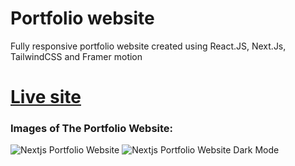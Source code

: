 # Portfolio website

Fully responsive portfolio website created using React.JS, Next.Js, TailwindCSS and Framer motion

# [Live site](https://rk-portfolio-sridhram.vercel.app/about)

### Images of The Portfolio Website:

![Nextjs Portfolio Website](https://github.com/codebucks27/Next.js-Developer-Portfolio-Starter-Code/blob/main/website%20images/home-light-desktop.png)
![Nextjs Portfolio Website Dark Mode](https://github.com/codebucks27/Next.js-Developer-Portfolio-Starter-Code/blob/main/website%20images/home-dark-desktop.png)
